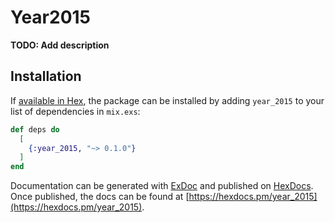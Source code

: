 # Year2015

**TODO: Add description**

## Installation

If [available in Hex](https://hex.pm/docs/publish), the package can be installed
by adding `year_2015` to your list of dependencies in `mix.exs`:

```elixir
def deps do
  [
    {:year_2015, "~> 0.1.0"}
  ]
end
```

Documentation can be generated with [ExDoc](https://github.com/elixir-lang/ex_doc)
and published on [HexDocs](https://hexdocs.pm). Once published, the docs can
be found at [https://hexdocs.pm/year_2015](https://hexdocs.pm/year_2015).


